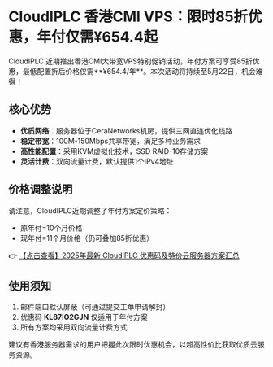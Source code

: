 # CloudIPLC 香港CMI VPS：限时85折优惠，年付仅需¥654.4起

CloudIPLC 近期推出香港CMI大带宽VPS特别促销活动，年付方案可享受85折优惠，最低配置折后价格仅需**¥654.4/年**。本次活动将持续至5月22日，机会难得！

## 核心优势

- **优质网络**：服务器位于CeraNetworks机房，提供三网直连优化线路
- **稳定带宽**：100M-150Mbps共享带宽，满足多种业务需求
- **高性能配置**：采用KVM虚拟化技术，SSD RAID-10存储方案
- **灵活计费**：双向流量计费，默认提供1个IPv4地址

## 价格调整说明

请注意，CloudIPLC近期调整了年付方案定价策略：
- 原年付=10个月价格
- 现年付=11个月价格（仍可叠加85折优惠）

👉 [【点击查看】2025年最新 CloudIPLC 优惠码及特价云服务器方案汇总](https://bit.ly/cloudiplc)

## 使用须知

1. 邮件端口默认屏蔽（可通过提交工单申请解封）
2. 优惠码 **KL87IO2GJN** 仅适用于年付方案
3. 所有方案均采用双向流量计费方式

建议有香港服务器需求的用户把握此次限时优惠机会，以超高性价比获取优质云服务资源。